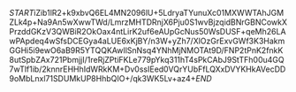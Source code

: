 $START$iZib1lR2+k9xbvQ6EL4MN2096lU+5LdryaTYunuXc01MXWWTAhJGMZLk4p+Na9An5wXwwTWd/LmrzMHTDRnjX6Pju0S1wvBjzqidBNrGBNCowkXPrzddGKzV3QWBiR2OkOax4ntLirK2uf6eAUpGcNus50WsDUSF+qeMh26LAwPApdeq4wSfsDCEGya4aLUE6xKjBY/n3W+yZh7/XlOzGrExvGWf3K3HakmGGHi5i9ewO6aB9R5YTQQKAwIlSnNsq4YNhMjNMOTAt9D/FNP2tPnK2fnkK8utSpbZAx721PbmjjI/1reRjZPtiFKLe779pYkq311hT4sPkCAbJ9StTFh00u4GQ7wTlf1ib/2knnrEHHhIdWRkKM+Dv0ssIEed0VQrYUbFfLQXxDVYKHkAVecDD9oMbLnxl71SDUMkUP8HhbQIO+/qk3WK5Lv+az4+$END$